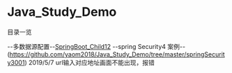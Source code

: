# Java_Study_Demo
目录一览

--多数据源配置--[SpringBoot_Child12](http://github.com/yaom2018/Java_Study_Demo/tree/master/SpringBoot_Child12)
--spring Security4 案例--(https://github.com/yaom2018/Java_Study_Demo/tree/master/springSecurity3001)
  2019/5/7 url输入对应地址画面不能出现，报错

